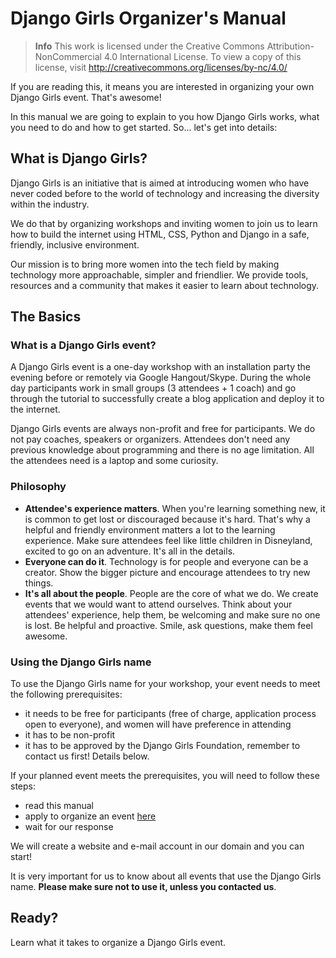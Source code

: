 # Django Girls Organizer's Manual

> **Info** This work is licensed under the Creative Commons Attribution-NonCommercial 4.0
International License. To view a copy of this license, visit
http://creativecommons.org/licenses/by-nc/4.0/

If you are reading this, it means you are interested in organizing your own Django Girls event. That's awesome!

In this manual we are going to explain to you how Django Girls works, what you need to do and how to get started. So... let's get into details:

## What is Django Girls?

Django Girls is an initiative that is aimed at introducing women who have never coded before to the world of technology and increasing the diversity within the industry.

We do that by organizing workshops and inviting women to join us to learn how to build the internet using HTML, CSS, Python and Django in a safe, friendly, inclusive environment.

Our mission is to bring more women into the tech field by making technology more approachable, simpler and friendlier. We provide tools, resources and a community that makes it easier to learn about technology.

## The Basics

### What is a Django Girls event?

A Django Girls event is a one-day workshop with an installation party the evening before or remotely via Google Hangout/Skype. During the whole day participants work in small groups (3 attendees + 1 coach) and go through the tutorial to successfully create a blog application and deploy it to the internet.

Django Girls events are always non-profit and free for participants. We do not pay coaches, speakers or organizers. Attendees don't need any previous knowledge about programming and there is no age limitation. All the attendees need is a laptop and some curiosity.

### Philosophy

- __Attendee's experience matters__. When you're learning something new, it is common to get lost or discouraged because it's hard. That's why a helpful and friendly environment matters a lot to the learning experience. Make sure attendees feel like little children in Disneyland, excited to go on an adventure. It's all in the details.
- __Everyone can do it__. Technology is for people and everyone can be a creator. Show the bigger picture and encourage attendees to try new things.
- __It's all about the people__. People are the core of what we do. We create events that we would want to attend ourselves. Think about your attendees' experience, help them, be welcoming and make sure no one is lost. Be helpful and proactive. Smile, ask questions, make them feel awesome.

### Using the Django Girls name

To use the Django Girls name for your workshop, your event needs to meet the following prerequisites:
* it needs to be free for participants (free of charge, application process open to everyone), and women will have preference in attending
* it has to be non-profit
* it has to be approved by the Django Girls Foundation, remember to contact us first! Details below.

If your planned event meets the prerequisites, you will need to follow these steps:
* read this manual
* apply to organize an event [here](http://djangogirls.org/organize/)
* wait for our response

We will create a website and e-mail account in our domain and you can start!

It is very important for us to know about all events that use the Django Girls name. __Please make sure not to use it, unless you contacted us__. 

## Ready?

Learn what it takes to organize a Django Girls event.

